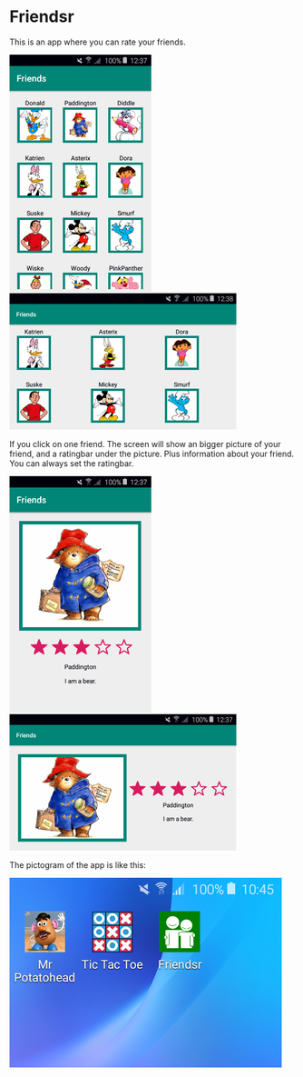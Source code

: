 # Friendsr

This is an app where you can rate your friends.

<img src="https://github.com/DoorDool/Friendsr/blob/master/app/src/main/res/drawable/layout.png" width="250">
<img src="https://github.com/DoorDool/Friendsr/blob/master/app/src/main/res/drawable/layout_landscape.png" width="400">

If you click on one friend. The screen will show an bigger picture of your friend, and a ratingbar under the picture. Plus information about your friend.
You can always set the ratingbar.

<img src="https://github.com/DoorDool/Friendsr/blob/master/app/src/main/res/drawable/item.png" width="250">
<img src="https://github.com/DoorDool/Friendsr/blob/master/app/src/main/res/drawable/item_landscape.png" width="400">

The pictogram of the app is like this:

![layout](app/src/main/res/drawable/picto_screen.png)
